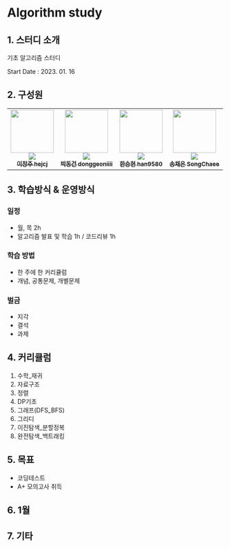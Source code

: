 # Algorithm study

## 1. 스터디 소개

기초 알고리즘 스터디

Start Date : 2023. 01. 16

## 2. 구성원

<table>
        <td align="center"><a href="https://github.com/hejcj"><img src="https://avatars.githubusercontent.com/u/122426168?v=4?s=100" width="100px;" alt=""/><br /><img src="http://mazassumnida.wtf/api/mini/generate_badge?boj=bambiju156" widt="100px"><br /><sub><b>이창주 hejcj</b></sub></a><br /></td>
            <td align="center"><a href="https://github.com/donggeoniiii"><img src="https://avatars.githubusercontent.com/u/120314184?v=4?s=100" width="100px;" alt=""/><br /><img src="http://mazassumnida.wtf/api/mini/generate_badge?boj=donggeoniiii" widt="100px"><br /><sub><b>박동건 donggeoniiii</b></sub></a><br /></td>
            <td align="center"><a href="https://github.com/han9580"><img src="https://avatars.githubusercontent.com/u/122426065?v=4?s=100" width="100px;" alt=""/><br /><img src="http://mazassumnida.wtf/api/mini/generate_badge?boj=han9580" widt="100px"><br /><sub><b>한승현 han9580</b></sub></a><br /></td>
            <td align="center"><a href="https://github.com/SongChaee"><img src="https://avatars.githubusercontent.com/u/122426072?v=4?s=100" width="100px;" alt=""/><br /><img src="http://mazassumnida.wtf/api/mini/generate_badge?boj=SongChaee" widt="100px"><br /><sub><b>송채은 SongChaee</b></sub></a><br /></td>
</table>

## 3. 학습방식 & 운영방식

### 일정

- 월, 목 2h
- 알고리즘 발표 및 학습 1h / 코드리뷰 1h

### 학습 방법

- 한 주에 한 커리큘럼
- 개념, 공통문제, 개별문제

### 벌금

- 지각
- 결석
- 과제

## 4. 커리큘럼

1. 수학_재귀
2. 자료구조
3. 정렬
4. DP기초
5. 그래프(DFS_BFS)
6. 그리디
7. 이진탐색_분할정복
8. 완전탐색_백트래킹

## 5. 목표

- 코딩테스트
- A+ 모의고사 취득

## 6. 1월

## 7. 기타



